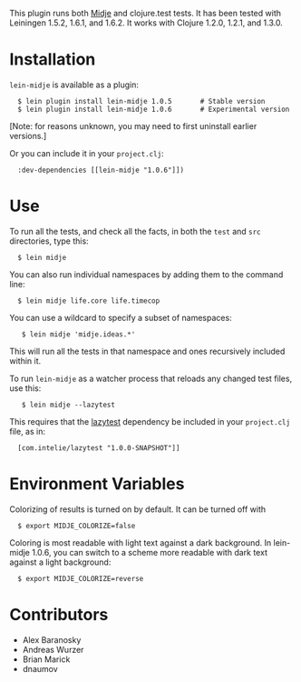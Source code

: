 This plugin runs both
[Midje](https://github.com/marick/Midje) and clojure.test
tests. It has been tested with Leiningen 1.5.2, 1.6.1, and 1.6.2. It
works with Clojure 1.2.0, 1.2.1, and 1.3.0.


Installation
==========

`lein-midje` is available as a plugin:

      $ lein plugin install lein-midje 1.0.5       # Stable version
      $ lein plugin install lein-midje 1.0.6       # Experimental version

[Note: for reasons unknown, you may need to first uninstall
earlier versions.]

Or you can include it in your `project.clj`:

      :dev-dependencies [[lein-midje "1.0.6"]])


Use
==========

To run all the tests, and check all the facts, in both the
`test` and `src` directories, type this:

      $ lein midje 

You can also run individual namespaces by adding them to the
command line:

      $ lein midje life.core life.timecop

You can use a wildcard to specify a subset of namespaces:

       $ lein midje 'midje.ideas.*'

This will run all the tests in that namespace and ones
recursively included within it.

To run `lein-midje` as a watcher process that reloads any
changed test files, use this:

       $ lein midje --lazytest

This requires that the
[lazytest](http://clojars.org/com.intelie/lazytest)
dependency be included in your `project.clj` file, as in:

      [com.intelie/lazytest "1.0.0-SNAPSHOT"]]

Environment Variables
==============

Colorizing of results is turned on by default. It can be
turned off with

      $ export MIDJE_COLORIZE=false

Coloring is most readable with light text against a dark
background. In lein-midje 1.0.6, you can switch to a scheme
more readable with dark text against a light background:

      $ export MIDJE_COLORIZE=reverse

Contributors
==========

* Alex Baranosky
* Andreas Wurzer
* Brian Marick
* dnaumov

